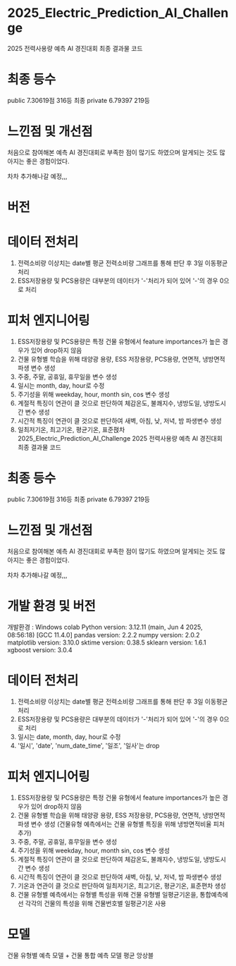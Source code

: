 # 2025_Electric_Prediction_AI_Challenge
2025 전력사용량 예측 AI 경진대회 최종 결과물 코드

# 최종 등수
public 7.30619점 316등
최종 private 6.79397 219등

# 느낀점 및 개선점
처음으로 참여해본 예측 AI 경진대회로 부족한 점이 많기도 하였으며 알게되는 것도 많아지는 좋은 경험이었다.

차차 추가해나갈 예정,,,
# 버전

# 데이터 전처리
1. 전력소비량 이상치는 date별 평균 전력소비량 그래프를 통해 판단 후 3일 이동평균 처리
2. ESS저장용량 및 PCS용량은 대부분의 데이터가 '-'처리가 되어 있어 '-'의 경우 0으로 처리
# 피처 엔지니어링
1. ESS저장용량 및 PCS용량은 특정 건물 유형에서 feature importances가 높은 경우가 있어 drop하지 않음
2. 건물 유형별 학습을 위해 태양광 용량, ESS 저장용량, PCS용량, 연면적, 냉방면적 파생 변수 생성
3. 주중, 주말, 공휴일, 휴무일을 변수 생성
4. 일시는 month, day, hour로 수정
5. 주기성을 위해 weekday, hour, month sin, cos 변수 생성
6. 계절적 특징이 연관이 클 것으로 판단하여 체감온도, 불쾌지수, 냉방도일, 냉방도시간 변수 생성
7. 시간적 특징이 연관이 클 것으로 판단하여 새벽, 아침, 낮, 저녁, 밤 파생변수 생성
8. 일최저기온, 최고기온, 평균기온, 표준펹차 2025_Electric_Prediction_AI_Challenge
2025 전력사용량 예측 AI 경진대회 최종 결과물 코드

# 최종 등수
public 7.30619점 316등
최종 private 6.79397 219등

# 느낀점 및 개선점
처음으로 참여해본 예측 AI 경진대회로 부족한 점이 많기도 하였으며 알게되는 것도 많아지는 좋은 경험이었다.

차차 추가해나갈 예정,,,

# 개발 환경 및 버전
개발환경 : Windows colab
Python version: 3.12.11 (main, Jun  4 2025, 08:56:18) [GCC 11.4.0]
pandas version: 2.2.2
numpy version: 2.0.2
matplotlib version: 3.10.0
sktime version: 0.38.5
sklearn version: 1.6.1
xgboost version: 3.0.4

# 데이터 전처리
1. 전력소비량 이상치는 date별 평균 전력소비량 그래프를 통해 판단 후 3일 이동평균 처리
2. ESS저장용량 및 PCS용량은 대부분의 데이터가 '-'처리가 되어 있어 '-'의 경우 0으로 처리
3. 일시는 date, month, day, hour로 수정
4. '일시', 'date', 'num_date_time', '일조', '일사'는 drop 
   
# 피처 엔지니어링
1. ESS저장용량 및 PCS용량은 특정 건물 유형에서 feature importances가 높은 경우가 있어 drop하지 않음
2. 건물 유형별 학습을 위해 태양광 용량, ESS 저장용량, PCS용량, 연면적, 냉방면적 파생 변수 생성 (건물유형 예측에서는 건물 유형별 특징을 위해 냉방면적비율 피처 추가)
3. 주중, 주말, 공휴일, 휴무일을 변수 생성
4. 주기성을 위해 weekday, hour, month sin, cos 변수 생성
5. 계절적 특징이 연관이 클 것으로 판단하여 체감온도, 불쾌지수, 냉방도일, 냉방도시간 변수 생성
6. 시간적 특징이 연관이 클 것으로 판단하여 새벽, 아침, 낮, 저녁, 밤 파생변수 생성
7. 기온과 연관이 클 것으로 판단하여 일최저기온, 최고기온, 평균기온, 표준편차 생성
8. 건물 유형별 예측에서는 유형별 특성을 위해 건물 유형별 일평균기온을, 통합예측에선 각각의 건물의 특성을 위해 건물번호별 일평균기온 사용

# 모델
건물 유형별 예측 모델 + 건물 통합 예측 모델 평균 앙상블
